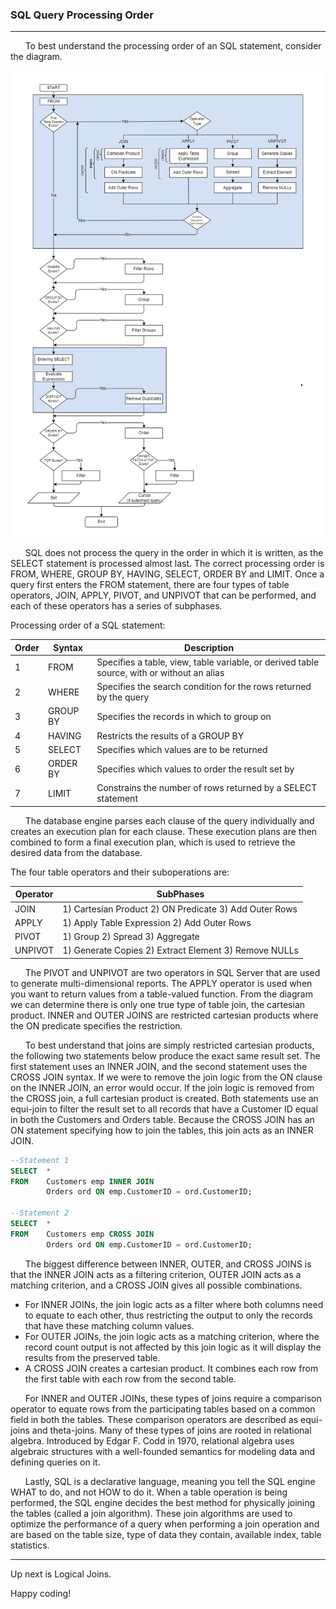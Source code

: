 ### SQL Query Processing Order

-----

&nbsp;&nbsp;&nbsp;&nbsp;&nbsp;&nbsp;To best understand the processing order of an SQL statement, consider the diagram.     


![SQL Processing Order](/Database%20Tips%20and%20Tricks/Advanced%20SQL%20Joins/images/SQLQueryProcessingOrderPage.png)


&nbsp;&nbsp;&nbsp;&nbsp;&nbsp;&nbsp;SQL does not process the query in the order in which it is written, as the SELECT statement is processed almost last.  The correct processing order is FROM, WHERE, GROUP BY, HAVING, SELECT, ORDER BY and LIMIT.  Once a query first enters the FROM statement, there are four types of table operators, JOIN, APPLY, PIVOT, and UNPIVOT that can be performed, and each of these operators has a series of subphases.
  
Processing order of a SQL statement:

| Order |   Syntax  |                                         Description                                         |
|-------|-----------|---------------------------------------------------------------------------------------------|
|     1 |  FROM     |  Specifies a table, view, table variable, or derived table source, with or without an alias |
|     2 |  WHERE    |  Specifies the search condition for the rows returned by the query                          |
|     3 |  GROUP BY |  Specifies the records in which to group on                                                 |
|     4 |  HAVING   |  Restricts the results of a GROUP BY                                                        |
|     5 |  SELECT   |  Specifies which values are to be returned                                                  |
|     6 |  ORDER BY |  Specifies which values to order the result set by                                          |
|     7 |  LIMIT    |  Constrains the number of rows returned by a SELECT statement                               |

&nbsp;&nbsp;&nbsp;&nbsp;&nbsp;&nbsp;The database engine parses each clause of the query individually and creates an execution plan for each clause. These execution plans are then combined to form a final execution plan, which is used to retrieve the desired data from the database.

The four table operators and their suboperations are:

| Operator |                      SubPhases                          |
|----------|---------------------------------------------------------|
| JOIN     |  1) Cartesian Product 2) ON Predicate 3) Add Outer Rows |
| APPLY    |  1) Apply Table Expression 2) Add Outer Rows            |
| PIVOT    |  1) Group 2) Spread 3) Aggregate                        |
| UNPIVOT  |  1) Generate Copies 2) Extract Element 3) Remove NULLs  |

&nbsp;&nbsp;&nbsp;&nbsp;&nbsp;&nbsp;The PIVOT and UNPIVOT are two operators in SQL Server that are used to generate multi-dimensional reports. The APPLY operator is used when you want to return values from a table-valued function.  From the diagram we can determine there is only one true type of table join, the cartesian product.  INNER and OUTER JOINS are restricted cartesian products where the ON predicate specifies the restriction.

&nbsp;&nbsp;&nbsp;&nbsp;&nbsp;&nbsp;To best understand that joins are simply restricted cartesian products, the following two statements below produce the exact same result set.  The first statement uses an INNER JOIN, and the second statement uses the CROSS JOIN syntax.  If we were to remove the join logic from the ON clause on the INNER JOIN, an error would occur.  If the join logic is removed from the CROSS join, a full cartesian product is created.  Both statements use an equi-join to filter the result set to all records that have a Customer ID equal in both the Customers and Orders table.  Because the CROSS JOIN has an ON statement specifying how to join the tables, this join acts as an INNER JOIN.

```sql
--Statement 1
SELECT  *
FROM    Customers emp INNER JOIN
        Orders ord ON emp.CustomerID = ord.CustomerID;

--Statement 2
SELECT  *
FROM    Customers emp CROSS JOIN
        Orders ord ON emp.CustomerID = ord.CustomerID;
```

&nbsp;&nbsp;&nbsp;&nbsp;&nbsp;&nbsp;The biggest difference between INNER, OUTER, and CROSS JOINS is that the INNER JOIN acts as a filtering criterion, OUTER JOIN acts as a matching criterion, and a CROSS JOIN gives all possible combinations.
  
* For INNER JOINs, the join logic acts as a filter where both columns need to equate to each other, thus restricting the output to only the records that have these matching column values. 
* For OUTER JOINs, the join logic acts as a matching criterion, where the record count output is not affected by this join logic as it will display the results from the preserved table.
* A CROSS JOIN creates a cartesian product.  It combines each row from the first table with each row from the second table.

&nbsp;&nbsp;&nbsp;&nbsp;&nbsp;&nbsp;For INNER and OUTER JOINs, these types of joins require a comparison operator to equate rows from the participating tables based on a common field in both the tables.  These comparison operators are described as equi-joins and theta-joins.  Many of these types of joins are rooted in relational algebra.  Introduced by Edgar F. Codd in 1970, relational algebra uses algebraic structures with a well-founded semantics for modeling data and defining queries on it.

&nbsp;&nbsp;&nbsp;&nbsp;&nbsp;&nbsp;Lastly, SQL is a declarative language, meaning you tell the SQL engine WHAT to do, and not HOW to do it.  When a table operation is being performed, the SQL engine decides the best method for physically joining the tables (called a join algorithm).  These join algorithms are used to optimize the performance of a query when performing a join operation and are based on the table size, type of data they contain, available index, table statistics.

----

Up next is Logical Joins.

Happy coding!

